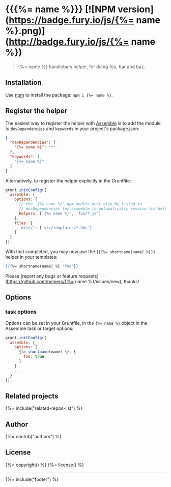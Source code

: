 # {{{%= name %}}} [![NPM version](https://badge.fury.io/js/{%= name %}.png)](http://badge.fury.io/js/{%= name %})

> {%= name %} handlebars helper, for doing foo, bar and baz.

## Installation

Use [npm](npmjs.org) to install the package: `npm i {%= name %}`.

## Register the helper

The easiest way to register the helper with [Assemble](https://github.com/assemble/assemble) is to add the module to `devDependencies` and `keywords` in your project's package.json:

```json
{
  "devDependencies": {
    "{%= name %}": "*"
  },
  "keywords": [
    "{%= name %}"
  ]
}
```

Alternatively, to register the helper explicitly in the Gruntfile:

```javascript
grunt.initConfig({
  assemble: {
    options: {
      // the '{%= name %}' npm module must also be listed in
      // devDependencies for assemble to automatically resolve the helper
      helpers: ['{%= name %}', 'foo/*.js']
    },
    files: {
      'dist/': ['src/templates/*.hbs']
    }
  }
});
```

With that completed, you may now use the `{{{%= shortname(name) %}}}` helper in your templates:

```handlebars
{{{%= shortname(name) %} 'foo'}}
```

Please [report any bugs or feature requests](https://github.com/helpers/{%= name %}/issues/new), thanks!


## Options
### task options
Options can be set in your Gruntfile, in the `{%= name %}` object in the Assemble task or target options:

```javascript
grunt.initConfig({
  assemble: {
    options: {
      {%= shortname(name) %}: {
        foo: true
      }
    }
    ...
  }
});
```

## Related projects
{%= include("related-repos-list") %}

## Author
{%= contrib("authors") %}

## License
{%= copyright() %}
{%= license() %}

***

{%= include("footer") %}